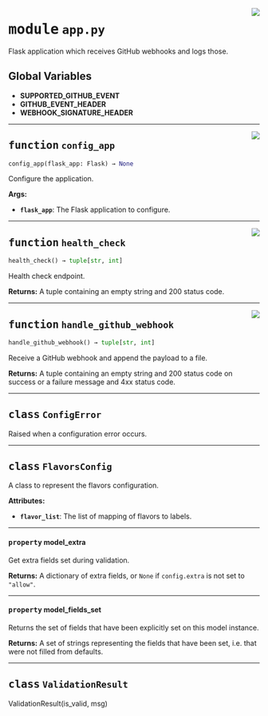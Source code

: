 <!-- markdownlint-disable -->

<a href="../webhook_router/app.py#L0"><img align="right" style="float:right;" src="https://img.shields.io/badge/-source-cccccc?style=flat-square"></a>

# <kbd>module</kbd> `app.py`
Flask application which receives GitHub webhooks and logs those. 

**Global Variables**
---------------
- **SUPPORTED_GITHUB_EVENT**
- **GITHUB_EVENT_HEADER**
- **WEBHOOK_SIGNATURE_HEADER**

---

<a href="../webhook_router/app.py#L40"><img align="right" style="float:right;" src="https://img.shields.io/badge/-source-cccccc?style=flat-square"></a>

## <kbd>function</kbd> `config_app`

```python
config_app(flask_app: Flask) → None
```

Configure the application. 



**Args:**
 
 - <b>`flask_app`</b>:  The Flask application to configure. 


---

<a href="../webhook_router/app.py#L135"><img align="right" style="float:right;" src="https://img.shields.io/badge/-source-cccccc?style=flat-square"></a>

## <kbd>function</kbd> `health_check`

```python
health_check() → tuple[str, int]
```

Health check endpoint. 



**Returns:**
  A tuple containing an empty string and 200 status code. 


---

<a href="../webhook_router/app.py#L147"><img align="right" style="float:right;" src="https://img.shields.io/badge/-source-cccccc?style=flat-square"></a>

## <kbd>function</kbd> `handle_github_webhook`

```python
handle_github_webhook() → tuple[str, int]
```

Receive a GitHub webhook and append the payload to a file. 



**Returns:**
  A tuple containing an empty string and 200 status code on success or  a failure message and 4xx status code. 


---

## <kbd>class</kbd> `ConfigError`
Raised when a configuration error occurs. 





---

## <kbd>class</kbd> `FlavorsConfig`
A class to represent the flavors configuration. 



**Attributes:**
 
 - <b>`flavor_list`</b>:  The list of mapping of flavors to labels. 


---

#### <kbd>property</kbd> model_extra

Get extra fields set during validation. 



**Returns:**
  A dictionary of extra fields, or `None` if `config.extra` is not set to `"allow"`. 

---

#### <kbd>property</kbd> model_fields_set

Returns the set of fields that have been explicitly set on this model instance. 



**Returns:**
  A set of strings representing the fields that have been set,  i.e. that were not filled from defaults. 




---

## <kbd>class</kbd> `ValidationResult`
ValidationResult(is_valid, msg) 





